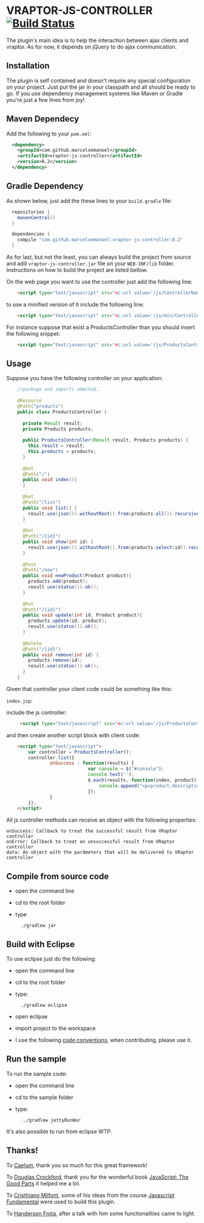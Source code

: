 VRAPTOR-JS-CONTROLLER [![Build Status](https://travis-ci.org/marceloemanoel/vraptor-js-controller.png?branch=master,v_02)](https://travis-ci.org/marceloemanoel/vraptor-js-controller)
======================

The plugin's main idea is to help the interaction between ajax clients and vraptor.
As for now, it depends on jQuery to do ajax communication.

Installation
-----------

The plugin is self contained and doesn't require any special configuration on your project.
Just put the jar in your classpath and all should be ready to go. If you use dependency management
systems like Maven or Gradle you're just a few lines from joy!

Maven Dependecy
----------------

Add the following to your `pom.xml`:

```xml
  <dependency>
    <groupId>com.github.marceloemanoel</groupId>
    <artifactId>vraptor-js-controller</artifactId>
    <version>0.2</version>
  </dependency>
```

Gradle Dependency
-----------------

As shown below, just add the these lines to your `build.gradle` file:

```groovy
  repositories {
    mavenCentral()
  }

  dependencies {
    compile "com.github.marceloemanoel:vraptor-js-controller:0.2"
  }
```

As for last, but not the least, you can always build the project from source and
add `vraptor-js-controller.jar` file on your `WEB-INF/lib` folder.  Instructions on
how to build the project are listed bellow.

On the web page you want to use the controller just add the following line:

```html
    <script type="text/javascript" src="<c:url value='/js/ControllerName'/>"></script>
```

to use a minified version of it include the following line:

```html
    <script type="text/javascript" src="<c:url value='/js/min/ControllerName'/>"></script>
```

For instance suppose that exist a ProductsController than you should insert the following snippet:

```html
    <script type="text/javascript" src="<c:url value='/js/ProductsController'/>"></script>
```

Usage
----------

Suppose you have the following controller on your application: 

```java
    //package and imports ommited..
    
    @Resource
    @Path("products")
    public class ProductsController {
  
      private Result result;
      private Products products;
      
      public ProductsController(Result result, Products products) {
        this.result = result;
        this.products = products;
      }
      
      @Get
      @Path("/")
      public void index(){
      }
       
      @Get
      @Path("/list")
      public void list() {
        result.use(json()).withoutRoot().from(products.all()).recursive().serialize();
      }
      
      @Get
      @Path("/{id}")
      public void show(int id) {
        result.use(json()).withoutRoot().from(products.select(id)).recursive().serialize();
      }
      
      @Post
      @Path("/new")
      public void newProduct(Product product){
        products.add(product);
        result.use(status()).ok();
      }
      
      @Put
      @Path("/{id}")
      public void update(int id, Product product){
        products.update(id, product);
        result.use(status()).ok();
      }
      
      @Delete
      @Path("/{id}")
      public void remove(int id) {
        products.remove(id);
        result.use(status()).ok();
      }
    }

```

Given that controller your client code could be something like this:

`index.jsp`:

include the js controller:

```html
     <script type="text/javascript" src="<c:url value='/js/ProductsController'/>"></script>
```
     
and then create another script block with client code:

```html
    <script type="text/javascript">
        var controller = ProductsController();    
        controller.list({
                onSuccess : function(results) {
                              var console = $("#console");
                              console.text('');
                              $.each(results, function(index, product) {
                                  console.append("<p>product.description: " + product.description + " - product.price: " + product.price + "</p>");
                              });
                }
        });
    </script>
```

All js controller methods can receive an object with the following properties:

    onSuccess: Callback to treat the successful result from VRaptor controller
    onError: Callback to treat an unsuccessful result from VRaptor controller
    data: An object with the parâmeters that will be delivered to VRaptor controller
             
Compile from source code
------------------------

* open the command line
* cd to the root folder
* type           

        ./gradlew jar
   
Build with Eclipse
------------------

To use eclipse just do the following:

* open the command line
* cd to the root folder
* type: 

        ./gradlew eclipse
    
* open eclipse
* import project to the workspace
* I use the following [code conventions](https://github.com/marceloemanoel/Code-Conventions), when contributing, please use it.

Run the sample
--------------

To run the sample code:

* open the command line
* cd to the sample folder
* type:

        ../gradlew jettyRunWar
        
It's also possible to run from eclipse WTP.

Thanks!
------

To [Caelum](http://www.caelum.com.br/), thank you so much for this great framework! 

To [Douglas Crockford](http://www.crockford.com/), thank you for the wonderful book [JavaScript: The Good Parts](http://www.amazon.com/exec/obidos/ASIN/0596517742/wrrrldwideweb)
it helped me a lot.

To [Cristhiano Milfont](http://www.milfont.org/tech/), some of his ideas from the course [Javascript Fundamental](http://www.milfont.org/javascriptfundamental.html) were
used to build this plugin.

To [Handerson Frota](http://www.handersonfrota.com.br/), after a talk with him some functionalities came to light.
